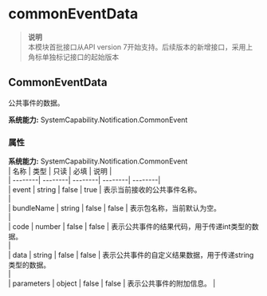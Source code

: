 # commonEventData    
> **说明**   
>本模块首批接口从API version 7开始支持。后续版本的新增接口，采用上角标单独标记接口的起始版本  
    
## CommonEventData    
公共事件的数据。  
  
 **系统能力:**  SystemCapability.Notification.CommonEvent    
### 属性    
 **系统能力:**  SystemCapability.Notification.CommonEvent    
| 名称 | 类型 | 只读 | 必填 | 说明 |  
| --------| --------| --------| --------| --------|  
| event | string | false | true | 表示当前接收的公共事件名称。<br/> |  
| bundleName | string | false | false | 表示包名称，当前默认为空。<br/> |  
| code | number | false | false | 表示公共事件的结果代码，用于传递int类型的数据。<br/> |  
| data | string | false | false | 表示公共事件的自定义结果数据，用于传递string类型的数据。<br/> |  
| parameters | object | false | false | 表示公共事件的附加信息。 |  
